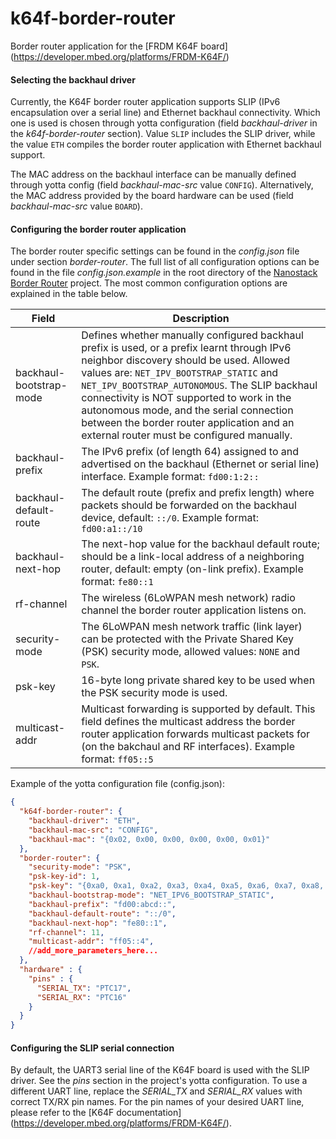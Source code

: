 # k64f-border-router
Border router application for the [FRDM K64F board] (https://developer.mbed.org/platforms/FRDM-K64F/)

#### Selecting the backhaul driver
Currently, the K64F border router application supports SLIP (IPv6 encapsulation over a serial line) and Ethernet backhaul connectivity. Which one is used is chosen through yotta configuration (field *backhaul-driver* in the *k64f-border-router* section). Value `SLIP` includes the SLIP driver, while the value `ETH` compiles the border router application with Ethernet backhaul support.

The MAC address on the backhaul interface can be manually defined through yotta config (field *backhaul-mac-src* value `CONFIG`). Alternatively, the MAC address provided by the board hardware can be used (field *backhaul-mac-src* value `BOARD`).

#### Configuring the border router application
The border router specific settings can be found in the *config.json* file under section *border-router*. The full list of all configuration options can be found in the file *config.json.example* in the root directory of the [Nanostack Border Router](https://github.com/ARMmbed/nanostack-border-router) project. The most common configuration options are explained in the table below.

| Field                               | Description                                                   |
|-------------------------------------|---------------------------------------------------------------|
| backhaul-bootstrap-mode             | Defines whether manually configured backhaul prefix is used, or a prefix learnt through IPv6 neighbor discovery should be used. Allowed values are: `NET_IPV_BOOTSTRAP_STATIC` and `NET_IPV_BOOTSTRAP_AUTONOMOUS`. The SLIP backhaul connectivity is NOT supported to work in the autonomous mode, and the serial connection between the border router application and an external router must be configured manually. |
| backhaul-prefix                     | The IPv6 prefix (of length 64) assigned to and advertised on the backhaul (Ethernet or serial line) interface. Example format: `fd00:1:2::` |
| backhaul-default-route              | The default route (prefix and prefix length) where packets should be forwarded on the backhaul device, default: `::/0`. Example format: `fd00:a1::/10` |
| backhaul-next-hop                   | The next-hop value for the backhaul default route; should be a link-local address of a neighboring router, default: empty (on-link prefix). Example format: `fe80::1` |
| rf-channel                          | The wireless (6LoWPAN mesh network) radio channel the border router application listens on. |
| security-mode                       | The 6LoWPAN mesh network traffic (link layer) can be protected with the Private Shared Key (PSK) security mode, allowed values: `NONE` and `PSK`. |
| psk-key                             | 16-byte long private shared key to be used when the PSK security mode is used. |
| multicast-addr                      | Multicast forwarding is supported by default. This field defines the multicast address the border router application forwards multicast packets for (on the bakchaul and RF interfaces). Example format: `ff05::5` |

Example of the yotta configuration file (config.json):

```json
{
  "k64f-border-router": {
    "backhaul-driver": "ETH",
    "backhaul-mac-src": "CONFIG",
    "backhaul-mac": "{0x02, 0x00, 0x00, 0x00, 0x00, 0x01}"
  },
  "border-router": {
	"security-mode": "PSK",
	"psk-key-id": 1,
	"psk-key": "{0xa0, 0xa1, 0xa2, 0xa3, 0xa4, 0xa5, 0xa6, 0xa7, 0xa8, 0xa9, 0xaa, 0xab, 0xac, 0xad, 0xae, 0xaf}",
	"backhaul-bootstrap-mode": "NET_IPV6_BOOTSTRAP_STATIC",
	"backhaul-prefix": "fd00:abcd::",
	"backhaul-default-route": "::/0",
	"backhaul-next-hop": "fe80::1",
	"rf-channel": 11,
	"multicast-addr": "ff05::4",
	//add_more_parameters_here...
  },
  "hardware" : {
    "pins" : {
	  "SERIAL_TX": "PTC17",
	  "SERIAL_RX": "PTC16"
    }
  }
}
```

#### Configuring the SLIP serial connection
By default, the UART3 serial line of the K64F board is used with the SLIP driver. See the *pins* section in the project's yotta configuration. To use a different UART line, replace the *SERIAL_TX* and *SERIAL_RX* values with correct TX/RX pin names. For the pin names of your desired UART line, please refer to the [K64F documentation] (https://developer.mbed.org/platforms/FRDM-K64F/).

